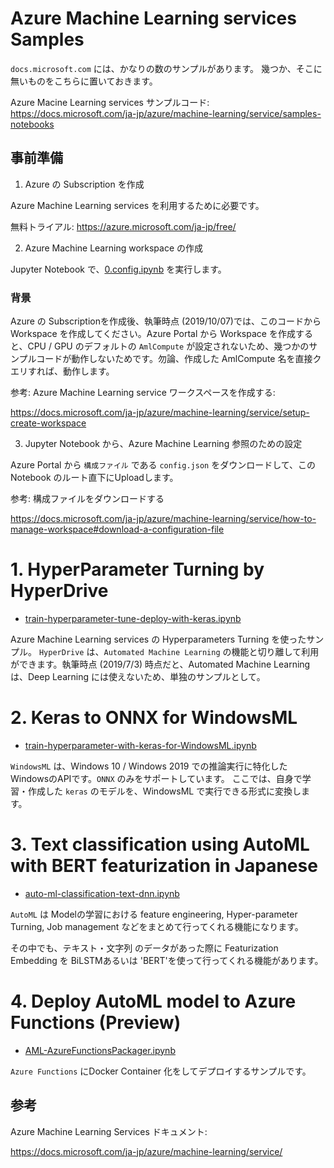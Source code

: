 # Azure Machine Learning services Samples

`docs.microsoft.com` には、かなりの数のサンプルがあります。
幾つか、そこに無いものをこちらに置いておきます。

Azure Macine Learning services サンプルコード:
https://docs.microsoft.com/ja-jp/azure/machine-learning/service/samples-notebooks

## 事前準備

1. Azure の Subscription を作成

Azure Machine Learning services を利用するために必要です。

無料トライアル: https://azure.microsoft.com/ja-jp/free/

2. Azure Machine Learning workspace の作成

Jupyter Notebook で、[0.config.ipynb](0.config.ipynb) を実行します。

### 背景
Azure の Subscriptionを作成後、執筆時点 (2019/10/07)では、このコードから Workspace を作成してください。Azure Portal から Workspace を作成すると、CPU / GPU のデフォルトの `AmlCompute` が設定されないため、幾つかのサンプルコードが動作しないためです。勿論、作成した AmlCompute 名を直接クエリすれば、動作します。

参考: Azure Machine Learning service ワークスペースを作成する:

https://docs.microsoft.com/ja-jp/azure/machine-learning/service/setup-create-workspace

3. Jupyter Notebook から、Azure Machine Learning 参照のための設定

Azure Portal から `構成ファイル` である `config.json` をダウンロードして、この Notebook のルート直下にUploadします。

参考: 構成ファイルをダウンロードする

https://docs.microsoft.com/ja-jp/azure/machine-learning/service/how-to-manage-workspace#download-a-configuration-file

# 1. HyperParameter Turning by HyperDrive

 - [train-hyperparameter-tune-deploy-with-keras.ipynb](1.Hyperparameter-Turning-keras-mnist/README.md)

Azure Machine Learning services の  Hyperparameters Turning を使ったサンプル。 `HyperDrive` は、`Automated Machine Learning` の機能と切り離して利用ができます。執筆時点 (2019/7/3) 時点だと、Automated Machine Learning は、Deep Learning には使えないため、単独のサンプルとして。

# 2. Keras to ONNX for WindowsML

 - [train-hyperparameter-with-keras-for-WindowsML.ipynb](2.onnx-WindowsML/README.md)

`WindowsML` は、Windows 10 / Windows 2019 での推論実行に特化した WindowsのAPIです。`ONNX` のみをサポートしています。
ここでは、自身で学習・作成した `keras` のモデルを、WindowsML で実行できる形式に変換します。


# 3. Text classification using AutoML with BERT featurization in Japanese

 - [auto-ml-classification-text-dnn.ipynb](3.classification-text-dnn-jpn/README.md)

`AutoML` は Modelの学習における feature engineering, Hyper-parameter Turning, Job management などをまとめて行ってくれる機能になります。

その中でも、テキスト・文字列 のデータがあった際に Featurization Embedding を BiLSTMあるいは 'BERT'を使って行ってくれる機能があります。


# 4. Deploy AutoML model to Azure Functions (Preview)

 - [AML-AzureFunctionsPackager.ipynb](4.AML-Functions-notebook/README.md)

`Azure Functions` にDocker Container 化をしてデプロイするサンプルです。


## 参考

Azure Machine Learning Services ドキュメント:

https://docs.microsoft.com/ja-jp/azure/machine-learning/service/
